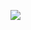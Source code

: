 ![](https://assets.leetcode.com/users/images/57f70f87-d538-4da7-b043-d62c23936646_1661665093.9748018.png)
